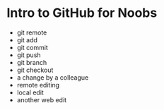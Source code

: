# Intro to GitHub for Noobs
* git remote
* git add
* git commit
* git push
* git branch
* git checkout
* a change by a colleague
* remote editing
* local edit
* another web edit
